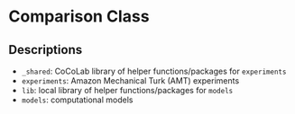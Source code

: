 # Comparison Class
## Descriptions
* `_shared`: CoCoLab library of helper functions/packages for `experiments`
* `experiments`: Amazon Mechanical Turk (AMT) experiments
* `lib`: local library of helper functions/packages for `models`
* `models`: computational models